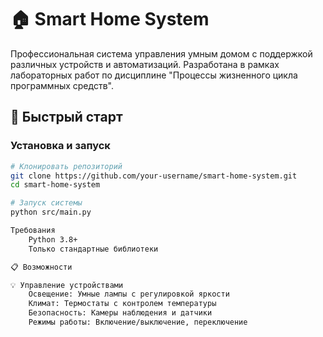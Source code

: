 # 🏠 Smart Home System

Профессиональная система управления умным домом с поддержкой различных устройств и автоматизаций. Разработана в рамках лабораторных работ по дисциплине "Процессы жизненного цикла программных средств".

## 🚀 Быстрый старт

### Установка и запуск

```bash
# Клонировать репозиторий
git clone https://github.com/your-username/smart-home-system.git
cd smart-home-system

# Запуск системы
python src/main.py

Требования
    Python 3.8+
    Только стандартные библиотеки

📋 Возможности

💡 Управление устройствами
    Освещение: Умные лампы с регулировкой яркости
    Климат: Термостаты с контролем температуры
    Безопасность: Камеры наблюдения и датчики
    Режимы работы: Включение/выключение, переключение